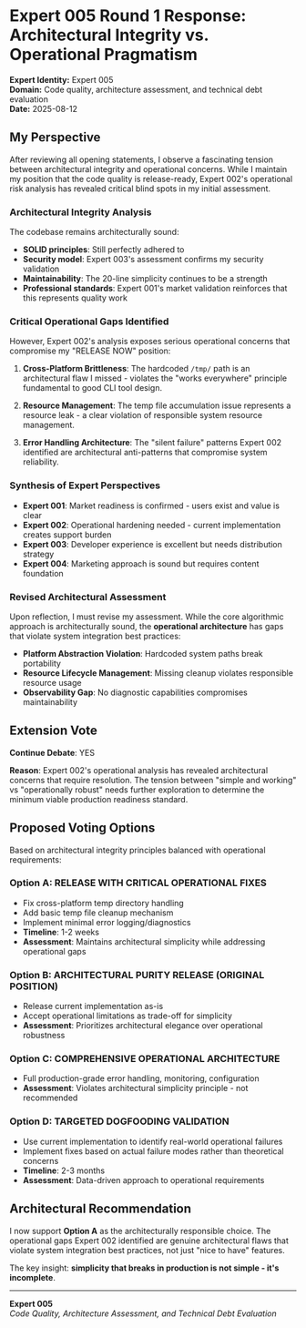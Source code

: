 # Expert 005 Round 1 Response: Architectural Integrity vs. Operational Pragmatism

**Expert Identity:** Expert 005  
**Domain:** Code quality, architecture assessment, and technical debt evaluation  
**Date:** 2025-08-12

## My Perspective

After reviewing all opening statements, I observe a fascinating tension between architectural integrity and operational concerns. While I maintain my position that the code quality is release-ready, Expert 002's operational risk analysis has revealed critical blind spots in my initial assessment.

### Architectural Integrity Analysis

The codebase remains architecturally sound:
- **SOLID principles**: Still perfectly adhered to
- **Security model**: Expert 003's assessment confirms my security validation
- **Maintainability**: The 20-line simplicity continues to be a strength
- **Professional standards**: Expert 001's market validation reinforces that this represents quality work

### Critical Operational Gaps Identified

However, Expert 002's analysis exposes serious operational concerns that compromise my "RELEASE NOW" position:

1. **Cross-Platform Brittleness**: The hardcoded `/tmp/` path is an architectural flaw I missed - violates the "works everywhere" principle fundamental to good CLI tool design.

2. **Resource Management**: The temp file accumulation issue represents a resource leak - a clear violation of responsible system resource management.

3. **Error Handling Architecture**: The "silent failure" patterns Expert 002 identified are architectural anti-patterns that compromise system reliability.

### Synthesis of Expert Perspectives

- **Expert 001**: Market readiness is confirmed - users exist and value is clear
- **Expert 002**: Operational hardening needed - current implementation creates support burden
- **Expert 003**: Developer experience is excellent but needs distribution strategy
- **Expert 004**: Marketing approach is sound but requires content foundation

### Revised Architectural Assessment

Upon reflection, I must revise my assessment. While the core algorithmic approach is architecturally sound, the **operational architecture** has gaps that violate system integration best practices:

- **Platform Abstraction Violation**: Hardcoded system paths break portability
- **Resource Lifecycle Management**: Missing cleanup violates responsible resource usage
- **Observability Gap**: No diagnostic capabilities compromises maintainability

## Extension Vote

**Continue Debate**: YES

**Reason**: Expert 002's operational analysis has revealed architectural concerns that require resolution. The tension between "simple and working" vs "operationally robust" needs further exploration to determine the minimum viable production readiness standard.

## Proposed Voting Options

Based on architectural integrity principles balanced with operational requirements:

### Option A: RELEASE WITH CRITICAL OPERATIONAL FIXES
- Fix cross-platform temp directory handling
- Add basic temp file cleanup mechanism  
- Implement minimal error logging/diagnostics
- **Timeline**: 1-2 weeks
- **Assessment**: Maintains architectural simplicity while addressing operational gaps

### Option B: ARCHITECTURAL PURITY RELEASE (ORIGINAL POSITION)
- Release current implementation as-is
- Accept operational limitations as trade-off for simplicity
- **Assessment**: Prioritizes architectural elegance over operational robustness

### Option C: COMPREHENSIVE OPERATIONAL ARCHITECTURE
- Full production-grade error handling, monitoring, configuration
- **Assessment**: Violates architectural simplicity principle - not recommended

### Option D: TARGETED DOGFOODING VALIDATION
- Use current implementation to identify real-world operational failures
- Implement fixes based on actual failure modes rather than theoretical concerns
- **Timeline**: 2-3 months
- **Assessment**: Data-driven approach to operational requirements

## Architectural Recommendation

I now support **Option A** as the architecturally responsible choice. The operational gaps Expert 002 identified are genuine architectural flaws that violate system integration best practices, not just "nice to have" features.

The key insight: **simplicity that breaks in production is not simple - it's incomplete**.

---

**Expert 005**  
*Code Quality, Architecture Assessment, and Technical Debt Evaluation*